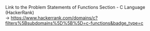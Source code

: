 Link to the Problem Statements of Functions Section - C Language (HackerRank) <br>
-> https://www.hackerrank.com/domains/c?filters%5Bsubdomains%5D%5B%5D=c-functions&badge_type=c
